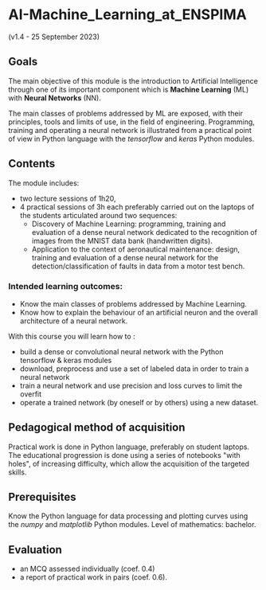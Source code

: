 # AI-Machine_Learning_at_ENSPIMA  
(v1.4 - 25 September 2023)

## Goals

The main objective of this module is the introduction to Artificial Intelligence through one of its important component which is **Machine Learning** (ML) with **Neural Networks** (NN). 

The main classes of problems addressed by ML are exposed, with their principles, tools and limits of use, in the field of engineering. Programming, training and operating a neural network is illustrated from a practical point of view in Python language with the *tensorflow* and *keras* Python modules.

## Contents

The module includes:
- two lecture sessions of 1h20,
- 4 practical sessions of 3h each preferably carried out on the laptops of the students articulated around two sequences:
    - Discovery of Machine Learning: programming, training and evaluation of a dense neural network dedicated to the recognition of images from the MNIST data bank (handwritten digits).
    - Application to the context of aeronautical maintenance: design, training and evaluation of a dense neural network for the detection/classification of faults in data from a motor test bench.
    
### Intended learning outcomes: 
- Know the main classes of problems addressed by Machine Learning. 
- Know how to explain the behaviour of an artificial neuron and the overall architecture of a neural network.

With this course you will learn how to :
- build a dense or convolutional neural network with the Python tensorflow & keras modules
- download, preprocess and use a set of labeled data in order to train a neural network
- train a neural network and use precision and loss curves to limit the overfit
- operate a trained network (by oneself or by others) using a new dataset.

## Pedagogical method of acquisition

Practical work is done in Python language, preferably on student laptops. 	
The educational progression is done using a series of notebooks "with holes", of increasing difficulty, which allow the acquisition of the targeted skills.

## Prerequisites

Know the Python language for data processing and plotting curves using the *numpy* and *matplotlib* Python modules. 
Level of mathematics: bachelor.

## Evaluation

- an MCQ assessed individually (coef. 0.4)
- a report of practical work in pairs (coef. 0.6).

